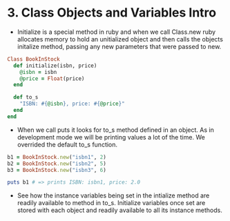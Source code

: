 # 3. Class Objects and Variables Intro

* Initialize is a special method in ruby and when we call Class.new ruby allocates memory to hold an unitialized object and then calls the objects initalize method, passing any new parameters that were passed to new. 

```ruby
Class BookInStock
  def initialize(isbn, price)
    @isbn = isbn
    @price = Float(price)
  end

  def to_s
    "ISBN: #{@isbn}, price: #{@price}"
  end
end
```
* When we call puts it looks for to_s method defined in an object. As in development mode we will be printing values a lot of the time. We overrided the default to_s function. 

```ruby
b1 = BookInStock.new("isbn1", 2)
b2 = BookInStock.new("isbn2", 5)
b3 = BookInStock.new("isbn3", 6)

puts b1 # => prints ISBN: isbn1, price: 2.0

```

* See how the instance variables being set in the intialize method are readily available to method in to_s. Initialize variables once set are stored with each object and readily available to all its instance methods.
